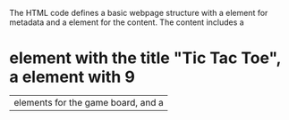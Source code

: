 The HTML code defines a basic webpage structure with a <head> element for metadata and a <body> element for the content. The content includes a <h1> element with the title "Tic Tac Toe", a <table> element with 9 <td> elements for the game board, and a <script> element that references an external JavaScript file.

The CSS code defines the styling for the webpage elements. The table selector defines the border style and centering of the game board, the td selector defines the size, border style, and font size of the individual game cells, the h1 selector defines the centering and color of the title, and the tr selector defines the text color of the rows.

The JavaScript code defines the logic for the Tic Tac Toe game. It begins by selecting the board element and all of its td children with the getElementById and getElementsByTagName methods. It then initializes the turn variable to "X". The for loop adds a click event listener to each cell of the game board, which checks if the cell is empty and adds the current player's symbol (X or O) to the cell's text content if it is. It then calls the switchTurn function, which alternates the turn variable between "X" and "O" for the next player's turn.

Overall, the HTML, CSS, and JavaScript code work together to create a functional Tic Tac Toe game with a styled game board and alternating player turns.

